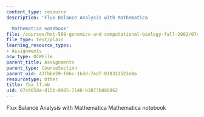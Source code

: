 ```yaml
---
content_type: resource
description: 'Flux Balance Analysis with Mathematica

  Mathematica notebook'
file: /courses/hst-508-genomics-and-computational-biology-fall-2002/07c8058ad15b89857148b3877b886862_fba_lf.nb
file_type: text/plain
learning_resource_types:
- Assignments
ocw_type: OCWFile
parent_title: Assignments
parent_type: CourseSection
parent_uid: 43fbbe59-f66c-1bdd-7edf-018322523e8a
resourcetype: Other
title: fba_lf.nb
uid: 07c8058a-d15b-8985-7148-b3877b886862
---
```

Flux Balance Analysis with Mathematica
Mathematica notebook

